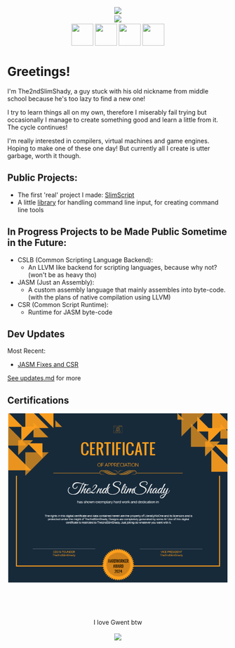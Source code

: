 <p align=center>
  <img 
  src=https://images.weserv.nl/?url=avatars.githubusercontent.com/u/64863810?v=4?v=4&h=300&w=300&fit=cover&mask=circle&maxage=7d
 />
 <br/>
 <img src=https://img.shields.io/badge/Certified-hardworker-yellow>
 <br/>
	<img 
		src=https://cdn.jsdelivr.net/gh/devicons/devicon@latest/icons/cplusplus/cplusplus-original.svg 
		height=50 width=50
	/>
	<img 
		src=https://cdn.jsdelivr.net/gh/devicons/devicon@latest/icons/csharp/csharp-original.svg 
		height=50 width=50
	/>
	<img 
		src=https://cdn.jsdelivr.net/gh/devicons/devicon@latest/icons/lua/lua-original.svg 
		height=50 width=50
	/>
	<img 
		src=https://cdn.jsdelivr.net/gh/devicons/devicon@latest/icons/neovim/neovim-original.svg 
		height=50 width=50
	/>
</p>

# Greetings!

I'm The2ndSlimShady, a guy stuck with his old nickname from middle school because he's too lazy to find a new one!

I try to learn things all on my own, therefore I miserably fail trying but occasionally I manage to create something good and learn a little from it. The cycle continues!

I'm really interested in compilers, virtual machines and game engines. Hoping to make one of these one day! But currently all I create is utter garbage, worth it though.

## Public Projects:

- The first 'real' project I made: [SlimScript](https://github.com/The2ndSlimShady/SlimScript.git)
- A little [library](https://github.com/The2ndSlimShady/CLIParser.git) for handling command line input, for creating command line tools

## In Progress Projects to be Made Public Sometime in the Future:
- CSLB (Common Scripting Language Backend): 
	- An LLVM like backend for scripting languages, because why not? (won't be as heavy tho)
- JASM (Just an Assembly): 
	- A custom assembly language that mainly assembles into byte-code. (with the plans of native compilation using LLVM)
- CSR (Common Script Runtime): 
	- Runtime for JASM byte-code

## Dev Updates

Most Recent:  
- [JASM Fixes and CSR](https://github.com/The2ndSlimShady/The2ndSlimShady/blob/master/updates/JASM_Fixes_and_CSR.md) 

[See updates.md](https://github.com/The2ndSlimShady/The2ndSlimShady/blob/master/updates.md) for more

## Certifications
<p align=center>
	<img src=https://github.com/The2ndSlimShady/The2ndSlimShady/blob/master/HardworkerCertificate.png?raw=true
	width=500
	/>
</p>

<br/> <br/><br/>
<p align=center>
	<text>I love Gwent btw</text>
	<br/>
	<br/>
	<img src=https://images.weserv.nl/?url=cdn.jim-nielsen.com/ios/512/gwent-the-witcher-card-game-2019-12-11.png?v=4?v=4&h=70&w=70/>
</p>
